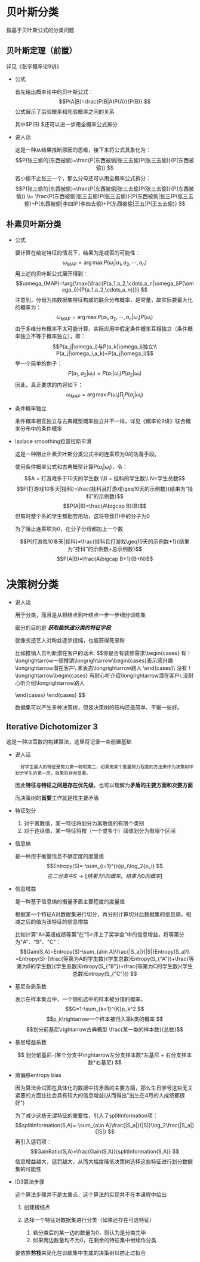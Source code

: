 # 贝叶斯分类
指基于贝叶斯公式的分类问题
## 贝叶斯定理（前置）
详见《张宇概率论9讲》
* 公式
    
    首先给出概率论中的贝叶斯公式：
    $$P(A|B)=\frac{P(B|A)P(A)}{P(B)} $$
    公式展示了后验概率和先验概率之间的关系
    
    其中$P(B) $还可以进一步用全概率公式拆分
* 说人话

    这是一种从结果推断原因的思维，接下来将公式具象化为：
    $$P(张三偷的|东西被偷)=\frac{P(东西被偷|张三去偷)P(张三去偷)}{P(东西被偷)} $$
    若小偷不止张三一个，那么分母还可以用全概率公式拆分：
    $$P(张三偷的|东西被偷)=\frac{P(东西被偷|张三去偷)P(张三去偷)}{P(东西被偷)} 
    \\= \frac{P(东西被偷|张三去偷)P(张三去偷)}{P(东西被偷|张三)P(张三去偷)+P(东西被偷|李四)P(李四去偷)+P(东西被偷|王五)P(王五去偷)} 
    $$    
## 朴素贝叶斯分类
* 公式

    要计算在给定特征的情况下，结果为是或否的可能性：
    $$\omega_{MAP}=\arg{\max{P(\omega_i|a_1,a_2,\cdots,a_n)}} $$
    用上述的贝叶斯公式展开得到：
    $$\omega_{MAP}=\arg{\max{\frac{P(a_1,a_2,\cdots,a_n|\omega_i)P(\omega_i)}{P(a_1,a_2,\cdots,a_n)}}} $$
    注意到，分母为由数据集特征构成的联合分布概率，是常量，故实际要最大化的概率为：
    $$\omega_{MAP}=
     \arg{\max{P(a_1,a_2,\cdots,a_n|\omega_i)P(\omega_i)}} $$
    由于多维分布概率不太可能计算，实际应用中假定条件概率互相独立（条件概率独立不等于概率独立），即：
    $$P(a_j|\omega_i)与P(a_k|\omega_i)独立\\
    P(a_j|\omega_i,a_k)=P(a_j|\omega_i)$$
    举一个简单的例子：
    $$P(a_1,a_2|\omega_i)=P(a_1|\omega_i)P(a_2|\omega_i) $$
    因此，真正要求的内容如下：
    $$\omega_{MAP}=\arg{\max{P(\omega_i)}\prod_j{P(\alpha_j|\omega_i)}} $$
* 条件概率独立

    条件概率相互独立与古典概型概率独立并不一样，详见《概率论9讲》联合概率分布中的条件概率
* laplace smoothing拉普拉斯平滑

    这是一种阻止朴素贝叶斯分类公式中的连乘项为0的防备手段。
    
    使用条件概率公式和古典概型计算$P(a_j|\omega_i)$，令：
    $$A = 打游戏多于10天的学生数 \\B = 挂科的学生数\\ N=学生总数$$
    $$P(打游戏10多天|挂科)=\frac{挂科且打游戏\geq10天的示例数}{结果为“挂科”的示例数}$$
    $$P(A|B)=\frac{A\bigcap B}{B}$$
    但有时整个系的学生都勤劳用功，这将导致(1)中的分子为0

    为了阻止连乘项为0，在分子分母都加上一个数

    $$P(打游戏10多天|挂科)=\frac{挂科且打游戏\geq10天的示例数+1}{结果为“挂科”的示例数+总示例数}$$
    $$P(A|B)=\frac{A\bigcap B+1}{B+N}$$
# 决策树分类

* 说人话

    用于分类，而且是从根结点到叶结点一步一步细分训练集

    细分的目的是 ___获取能快速分类的特征字段___

    就像劣迹艺人对粉丝逐步提纯，也能获得死忠粉
    
    比如推销人员判断潜在客户的话术:
    $$你是否有装修需求\begin{cases} 有！\longrightarrow一顿推销\longrightarrow\begin{cases}表示感兴趣\longrightarrow潜在客户\\
    未表态\longrightarrow路人 \end{cases}\\
    没有！\longrightarrow\begin{cases}
    有耐心听介绍\longrightarrow潜在客户\\
    没耐心听介绍\longrightarrow路人
    
    \end{cases}
    \end{cases} $$

    数据集可以产生多种决策树，但是决策树的结构还是简单、平衡一些好。
## Iterative Dichotomizer 3
这是一种决策数的构建算法，这里将记录一些前置基础
* 说人话

        好学生最大的特征是努力第一聪明第二，如果用某个度量努力程度的方法来作为决策树中划分学生的第一层，效果将非常显著。
    因此**特征与特征之间是存在优先级**，也可以理解为**矛盾的主要方面和次要方面**
    
    而决策树的**首要**工作就是找主要矛盾
* 特征划分

    1. 对于离散值，某一特征将划分为离散值的有限个类别
    2. 对于连续值，某一特征将按（一个或多个）阈值划分为有限个区间
* 信息熵

    是一种用于衡量信息不确定度的度量值
    $$Entropy(S)=-\sum_{i=1}^{n}p_i\log_2{p_i} $$
    $$在二分类中S\rightarrow[结果为1的概率，结果为0的概率]$$
* 信息增益

    是一种基于信息熵的衡量矛盾主要程度的度量值
    
    根据某一个特征A对数据集进行切分，再分别计算切分后数据集的信息熵，相减之后的值为该特征的信息增益

    
    比如计算“A=英语成绩等第”在“S=评上了奖学金”中的信息增益，将等第分为"A"、"B"、"C"：
    $$Gain(S,A)=Entropy(S)-\sum_{a\in A}\frac{|S_a|}{|S|}Entropy(S_a)\\
    =Entropy(S)-(\frac{等第为A的学生数}{学生总数}Entropy(S_{"A"})+\frac{等第为B的学生数}{学生总数}Entropy(S_{"B"})+\frac{等第为C的学生数}{学生总数}Entropy(S_{"C"})) $$
* 基尼杂质系数
  
    表示在样本集合中，一个随机选中的样本被分错的概率。
    $$G=1-\sum_{k=1}^{K}p_k^2 $$
    $$p_k\rightarrow一个样本被归入第k类的概率 $$
    $$划分前基尼\rightarrow古典概型 \frac{某一类的样本数}{总数}$$
* 基尼增益系数
  
    $$ 划分前基尼-(某个分支中\rightarrow左分支样本数*左基尼 + 右分支样本数*右基尼) $$
* 熵偏移entropy bias
  
    因为算法会试图在具体化的数据中找矛盾的主要方面，那么生日学号这些无关紧要的方面往往会具有较大的信息增益(从而得出"出生在4月的人成绩都很好")

    为了减少这些无谓特征的重要性，引入了splitInformation项：
    $$splitInformation(S,A)=-\sum_{a\in A}\frac{|S_a|}{|S|}\log_2\frac{|S_a|}{|S|} $$
    再引入惩罚项：
    $$GainRatio(S,A)=\frac{Gain(S,A)}{splitInformation(S,A)} $$
    信息增益越大，惩罚越大，从而大幅度降低决策树选择这些特征进行划分数据集的可能性
* ID3算法步骤

    这个算法步骤并不是太重点，这个算法的实现并不在本课程中给出

    1. 创建根结点
    2. 选择一个特征对数据集进行分类（如果还存在可选特征）
        
        1. 若分类后的某一边的数量为0，则认为是分类完毕
        2. 如果两边数量均不为0，在剩余的特征集中继续作分类

    要依靠**剪枝**来简化在训练集中生成的决策树以防止过拟合
